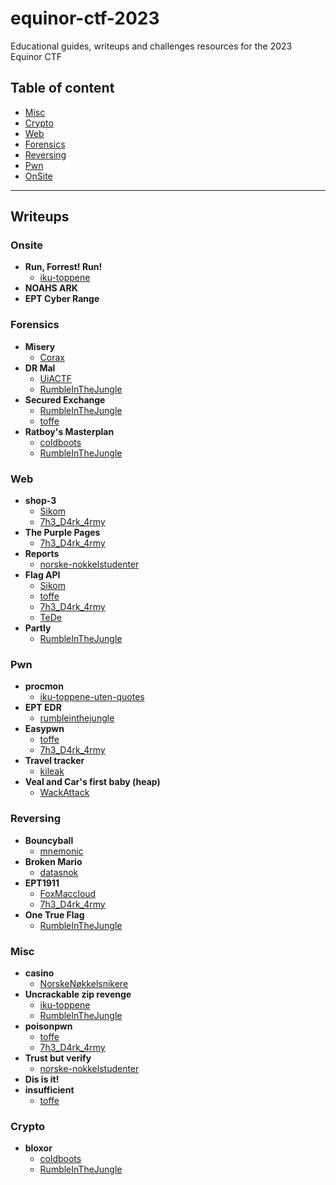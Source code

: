
# equinor-ctf-2023
Educational guides, writeups and challenges resources for the 2023 Equinor CTF


## Table of content
- [Misc](#misc)
- [Crypto](#crypto)
- [Web](#web)
- [Forensics](#forensics)
- [Reversing](#reversing)
- [Pwn](#pwn)
- [OnSite](#onsite)

---

## Writeups

### Onsite
 - **Run, Forrest! Run!**
	 - [iku-toppene](/writeups/Onsite/Run,%20Forrest!%20Run!/iku-toppene)  
 - **NOAHS ARK**
 - **EPT Cyber Range**
### Forensics
 - **Misery**
	 - [Corax](/writeups/Forensics/Misery/Corax)  
 - **DR Mal**
	 - [UiACTF](/writeups/Forensics/DR%20Mal/UiACTF)  
	 - [RumbleInTheJungle](/writeups/Forensics/DR%20Mal/RumbleInTheJungle)  
 - **Secured Exchange**
	 - [RumbleInTheJungle](/writeups/Forensics/Secured%20Exchange/RumbleInTheJungle)  
	 - [toffe](/writeups/Forensics/Secured%20Exchange/toffe)  
 - **Ratboy's Masterplan**
	 - [coldboots](/writeups/Forensics/Ratboy's%20Masterplan/coldboots)  
	 - [RumbleInTheJungle](/writeups/Forensics/Ratboy's%20Masterplan/RumbleInTheJungle)  
### Web
 - **shop-3**
	 - [Sikom](/writeups/Web/shop-3/Sikom)  
	 - [7h3_D4rk_4rmy](/writeups/Web/shop-3/7h3_D4rk_4rmy)  
 - **The Purple Pages**
	 - [7h3_D4rk_4rmy](/writeups/Web/The%20Purple%20Pages/7h3_D4rk_4rmy)  
 - **Reports**
	 - [norske-nokkelstudenter](/writeups/Web/Reports/norske-nokkelstudenter)  
 - **Flag API**
	 - [Sikom](/writeups/Web/Flag%20API/Sikom)  
	 - [toffe](/writeups/Web/Flag%20API/toffe)  
	 - [7h3_D4rk_4rmy](/writeups/Web/Flag%20API/7h3_D4rk_4rmy)  
	 - [TeDe](/writeups/Web/Flag%20API/TeDe)  
 - **Partly**
	 - [RumbleInTheJungle](/writeups/Web/Partly/RumbleInTheJungle)  
### Pwn
 - **procmon**
	 - [iku-toppene-uten-quotes](/writeups/Pwn/procmon/iku-toppene-uten-quotes)  
 - **EPT EDR**
	 - [rumbleinthejungle](/writeups/Pwn/EPT%20EDR/rumbleinthejungle)  
 - **Easypwn**
	 - [toffe](/writeups/Pwn/Easypwn/toffe)  
	 - [7h3_D4rk_4rmy](/writeups/Pwn/Easypwn/7h3_D4rk_4rmy)  
 - **Travel tracker**
	 - [kileak](/writeups/Pwn/Travel%20tracker/kileak)  
 - **Veal and Car's first baby (heap)**
	 - [WackAttack](/writeups/Pwn/Veal%20and%20Car's%20first%20baby%20(heap)/WackAttack)  
### Reversing
 - **Bouncyball**
	 - [mnemonic](/writeups/Reversing/Bouncyball/mnemonic)  
 - **Broken Mario**
	 - [datasnok](/writeups/Reversing/Broken%20Mario/datasnok)  
 - **EPT1911**
	 - [FoxMaccloud](/writeups/Reversing/EPT1911/FoxMaccloud)  
	 - [7h3_D4rk_4rmy](/writeups/Reversing/EPT1911/7h3_D4rk_4rmy)  
 - **One True Flag**
	 - [RumbleInTheJungle](/writeups/Reversing/One%20True%20Flag/RumbleInTheJungle)  
### Misc
 - **casino**
	 - [NorskeNøkkelsnikere](/writeups/Misc/casino/NorskeNøkkelsnikere)  
 - **Uncrackable zip revenge**
	 - [iku-toppene](/writeups/Misc/Uncrackable%20zip%20revenge/iku-toppene)  
	 - [RumbleInTheJungle](/writeups/Misc/Uncrackable%20zip%20revenge/RumbleInTheJungle)  
 - **poisonpwn**
	 - [toffe](/writeups/Misc/poisonpwn/toffe)  
	 - [7h3_D4rk_4rmy](/writeups/Misc/poisonpwn/7h3_D4rk_4rmy)  
 - **Trust but verify**
	 - [norske-nokkelstudenter](/writeups/Misc/Trust%20but%20verify/norske-nokkelstudenter)  
 - **Dis is it!**
 - **insufficient**
	 - [toffe](/writeups/Misc/insufficient/toffe)  
### Crypto
 - **bloxor**
	 - [coldboots](/writeups/Crypto/bloxor/coldboots)  
	 - [RumbleInTheJungle](/writeups/Crypto/bloxor/RumbleInTheJungle)  
